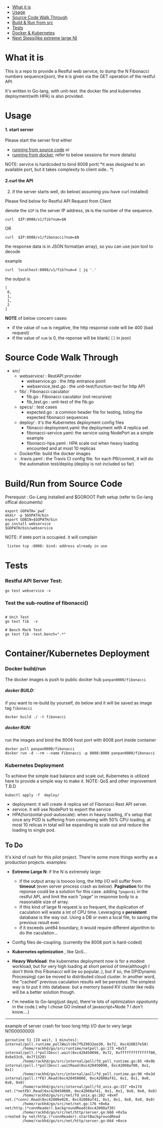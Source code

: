 * [What it is ](README.md#what-it-is)
* [Usage ](README.md#usage)
* [Source Code Walk Through](README.md#source-code-walk-through)
* [Build & Run from src](README.md#buildrun-from-source-code)
* [Tests](README.md#tests)
* [Docker & Kubernetes ](README.md#containerkubernetes-deployment)
* [Next Steps(like extreme large N)](README.md#to-do)



# What it is 
This is a repo to provide a Restful web service, to dump the N Fibonacci numbers sequence(json), the `N` is given via the GET operation of the restful API.

It's written in Go-lang, with unit-test.
the docker file and kubernetes deployment(with HPA) is also provided.


# Usage

#### 1. start server
Please start the server first
either 
* [running from source code](README.md#buildrun-from-source-code) or 
* [running from docker](README.md#docker-run), refer to below sessions for more details)

NOTE: service is hardcoded to bind 8008 port( *it was designed to an available port, but it takes complexity to client side.. *)

#### 2.curl the API
2. if the server starts well, do below( assuming you have curl installed)

Please find below for Restful API Request from Client

denote the `$IP` is the server IP address, `$N` is the number of the sequence.
```
curl  $IP:8008/v1/fib?num=$N
```
OR
```
curl  $IP:8008/v1/fibonacci?num=$N
```

the response data is in JSON format(an array), so you can use json tool to decode

example
```
curl  localhost:8008/v1/fib?num=4 | jq '.'
```
the output is
```
[
 0,
 1,
 1,
 2
]
```
**NOTE** of below concern cases:

* if the value of `num` is negative, the http response code will be 400 (bad request)
* if the value of `num` is 0, the reponse will be blank( `[]` in json)

# Source Code Walk Through
* src/
    * webservice/  : RestAPI provider
    	* webservice.go : the http entrance point
    	* webservice_test.go : the unit-test/function-test for http API
	* fib/  :  Fibonacci caculator
		* fib.go : Fibonacci caculator (not recursive)
		* fib_test.go : unit-test of the fib.go
	* specs/   : test cases
		* expected.go : a common header file for testing, listing the expected fibonacci sequences 
	* deploy/  :  it's the Kubernetes deployment config files
		* fibnacci-deployment.yaml:  the deployment with 4 replica set
        * fibonacci-service.yaml:    the service using NodePort as a simple example
        * fibonacci-hpa.yaml :       HPA scale out when heavy loading encounted and at most 10 replicas
    * Dockerfile: build the docker images
    * .travis.yaml : the Travis CI config file. for each PR/commit, it will do the automation test/deploy.(deploy is not included so far)

# Build/Run from Source Code

Prerequist : Go-Lang installed and $GOROOT Path setup (refer to Go-lang offical documents)

```
export GOPATH=`pwd`
mkdir -p $GOPATH/bin
export GOBIN=$GOPATH/bin
go install webservice
$GOPATH/bin/webservice
```
NOTE: if `8008` port is occupied. it will complain
```
 listen tcp :8008: bind: address already in use
```


# Tests

### Restful API Server Test:

```
go test webservice -v
```

### Test the sub-routine of fibonacci()
```

# Unit Test
go test fib  -v

# Bench Mark Test
go test fib -test.bench=".*"
```


# Container/Kubernetes Deployment

### Docker build/run

The docker images is push to public docker hub `panpan0000/fibonacci`

##### docker BUILD:
if you want to re-build by yourself, do below and it will be saved as image tag `fibonacci`
```
docker build ./ -t fibonacci
```

##### docker RUN:
run the images and bind the 8008 host port with 8008 port inside container 
```
docker pull panpan0000/fibonacci
docker run -d --rm --name Fibonacci -p 8008:8008 panpan0000/fibonacci
```

### Kubernetes Deployment

To achieve the simple load balance and scale out, Kubernetes is utilized here to provide a simple way to make it.
NOTE: QoS and other improvement T.B.D

```
kubectl apply -f  deploy/
```

* deployment: it will create 4 replica set of Fibonacci Rest API server.
* service. it will use NodePort to export the service
* HPA(horizontal-pod-autoscale): when in heavy loading, it's setup that once any POD is suffering from consuming with 50% CPU loading, at most 10 relicas in total will be expanding to scale out and reduce the loading to single pod. 


## To Do
It's kind of rush for this pilot project. There're some more things worthy as a production projects.
examples:

* **Extreme Large N**: if the N is extremely large:
   * if the output array is tooooo long, the http I/O will suffer from **timeout** (even server process crash as below). **Pagination** for the reponse could be a solution for this case. adding `?page=$i` in the restful API, and limit the each "page" in response body to a reasonable size of array.
   * if this kind of large N request is so frequent, the duplication of caculation will waste a lot of CPU time. Leveraging a **persistent** database is the way out. Using a DB or even a local file, to saving the previous result ever.
   * if it exceeds uint64 boundary, it would require different algorithm to do the caculation...
   
* Config files de-coupling. (currently the 8008 port is hard-coded)

* **Kubernetes optimization** , like QoS...

* **Heavy Workload**:  the kubernetes deployment now is for a modest workload, but for very high loading at short period of time(although I don't think this Fibonacci will be so popular..), but if so, the DP(Dynamic Processing) can be moved to distributed cloud cluster. In another word, the "cached" previous caculation results will be persisted. The simplest way is to put it into database. but a memory based KV cluster like redis will be a better solution though.
   
* I'm newbie to Go-lang(just days), there're lots of optimization oppotunity in the code.( why I chose GO instead of javascript+Node ? I don't know....)











-----------



example of server crash for tooo long http I/O due to very large N(100000000)
```
goroutine 51 [IO wait, 1 minutes]:
internal/poll.runtime_pollWait(0x7fb29832ee30, 0x72, 0xc420037e58)
        /home/rackhd/go/src/runtime/netpoll.go:173 +0x57
internal/poll.(*pollDesc).wait(0xc420450098, 0x72, 0xffffffffffffff00, 0x6e53c0, 0x7f1520)
        /home/rackhd/go/src/internal/poll/fd_poll_runtime.go:85 +0x9b
internal/poll.(*pollDesc).waitRead(0xc420450098, 0xc42008af00, 0x1, 0x1)
        /home/rackhd/go/src/internal/poll/fd_poll_runtime.go:90 +0x3d
internal/poll.(*FD).Read(0xc420450080, 0xc42008af41, 0x1, 0x1, 0x0, 0x0, 0x0)
        /home/rackhd/go/src/internal/poll/fd_unix.go:157 +0x17d
net.(*netFD).Read(0xc420450080, 0xc42008af41, 0x1, 0x1, 0x0, 0x0, 0x0)
        /home/rackhd/go/src/net/fd_unix.go:202 +0x4f
net.(*conn).Read(0xc42000e028, 0xc42008af41, 0x1, 0x1, 0x0, 0x0, 0x0)
        /home/rackhd/go/src/net/net.go:176 +0x6a
net/http.(*connReader).backgroundRead(0xc42008af30)
        /home/rackhd/go/src/net/http/server.go:668 +0x5a
created by net/http.(*connReader).startBackgroundRead
        /home/rackhd/go/src/net/http/server.go:664 +0xce
```
